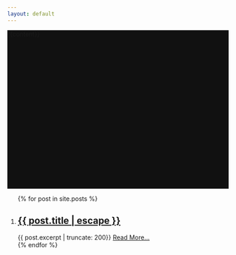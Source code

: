 ```yaml
---
layout: default
---
```

<style>
  .overview{
    position: relative;
    height:360px;
    width:100%;
    background-color:#111;
    background-image:url({{site.baseurl}}/assets/after-school.jpg);
    background-attachment:fixed;
    background-repeat:none;
    background-position:top center;
  } 
</style>
<section class = 'overview fulls'>
    <div class = 'overlay flex-in'>{{content}}</div>
</section>
<section class = 'blog'>
  <article>
      <div class = 'hold'>
          <ol class="post-collection flex">
            {% for post in site.posts %}
            <li class = 'child duo'>
              <h2 class = 'post-link'>
                <a href="{{ post.url | relative_url }}">{{ post.title | escape }}</a>
              </h2>
              {{ post.excerpt  | truncate: 200}} <a href = '{{ post.url | relative_url }}' class = 'mark'> Read More...</a>
            </li>
            {% endfor %}
          </ol>
      </div>
  </article>
</section>
